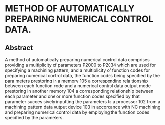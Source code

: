 # METHOD OF AUTOMATICALLY PREPARING NUMERICAL CONTROL DATA.

## Abstract
A method of automatically preparing numerical control data comprises providing a multiplicity of parameters P2000 to P2034 which are used for specifying a machining pattern, and a multiplicity of function codes for preparing numerical control data, the function codes being specified by the para meters prestoring in a memory 105 a corresponding rela tionship between each function code and a numerical control data output mode prestoring in another memory 104 a corresponding relationship between each parameter and one or more function codes specified by that parameter succes sively inputting the parameters to a processor 102 from a machining pattern data output device 103 in accordance with NC machining and preparing numerical control data by employing the function codes specified by the parameters.